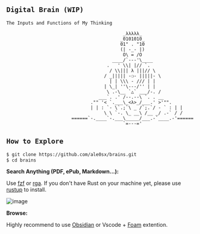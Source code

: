 
## `Digital Brain (WIP)` 

`The Inputs and Functions of My Thinking`


                                               _λλλλλ_
                                              _0101010_
                                              01" . "10
                                              (| -_- |)
                                               O\ = /O
                                           ____/`---'\____
                                         .   ' \\| |// `.
                                          / \\||| λ |||// \
                                        / _||||| -❍- |||||- \
                                          | | \\\ - /// | |
                                        | \_| ''\---/'' | |
                                         \ .-\__ `△` ___/-. /
                                      ___`. .' /--.--\ `. . __
                                   ."" '< `.___\_<λ>_/___.' >'"".                                      
                                   | | : `- \`.;`\ _ /`;.`/ - ` : | |
                                        \ \ `-. \_ __\ /__ _/ .-` / /
                            ======`-.____`-.___\_____/___.-`____.-'======
                                               `=---='


## `How to Explore`

```bash
$ git clone https://github.com/ale0sx/brains.git
$ cd brains

```

**Search Anything (PDF, ePub, Markdown...):**

Use [fzf](https://github.com/junegunn/fzf#usage) or [rga](https://github.com/phiresky/ripgrep-all).  If you don't have Rust on your machine yet, please use [rustup](https://doc.rust-lang.org/book/ch01-01-installation.html) to install.

![image](https://github.com/ale0sx/brains/blob/gh-pages/%3C201%3EScreenshots/Fzh-demo.gif)

**Browse:**

Highly recommend to use [Obsidian](https://obsidian.md/) or Vscode + [Foam](https://foambubble.github.io/foam/) extention.


